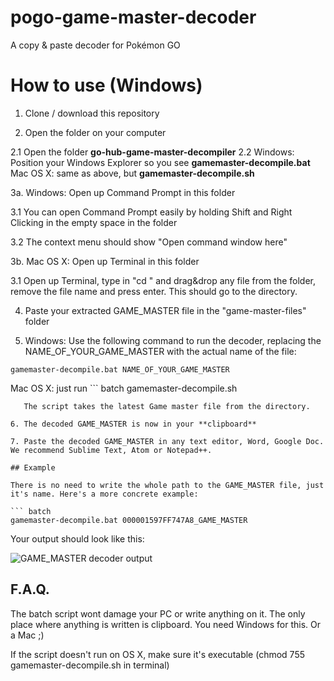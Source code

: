 # pogo-game-master-decoder
A copy &amp; paste decoder for Pokémon GO

# How to use (Windows)

1. Clone / download this repository 

2. Open the folder on your computer

  2.1 Open the folder **go-hub-game-master-decompiler**
  2.2 Windows: Position your Windows Explorer so you see **gamemaster-decompile.bat**
      Mac OS X: same as above, but **gamemaster-decompile.sh**

3a. Windows: Open up Command Prompt in this folder

  3.1 You can open Command Prompt easily by holding Shift and Right Clicking in the empty space in the folder

  3.2 The context menu should show "Open command window here"

3b. Mac OS X: Open up Terminal in this folder

  3.1 Open up Terminal, type in "cd " and drag&drop any file from the folder, remove the file name and press enter. This should go to the directory.

4. Paste your extracted GAME_MASTER file in the "game-master-files" folder

5. Windows: Use the following command to run the decoder, replacing the NAME_OF_YOUR_GAME_MASTER with the actual name of the file:

``` batch
gamemaster-decompile.bat NAME_OF_YOUR_GAME_MASTER
```

   Mac OS X: just run ``` batch
gamemaster-decompile.sh
```
   The script takes the latest Game master file from the directory.

6. The decoded GAME_MASTER is now in your **clipboard**

7. Paste the decoded GAME_MASTER in any text editor, Word, Google Doc. We recommend Sublime Text, Atom or Notepad++.

## Example

There is no need to write the whole path to the GAME_MASTER file, just it's name. Here's a more concrete example:

``` batch
gamemaster-decompile.bat 000001597FF747A8_GAME_MASTER
```

Your output should look like this:

![GAME_MASTER decoder output](https://i.redditmedia.com/YgnzC7G3tZWol0RbGQsHPm5QXkeK9YwBQW68WLdA8LY.png?w=450&s=2e0add0ec3890addde7a5b683ed7da58)

## F.A.Q.

The batch script wont damage your PC or write anything on it. The only place where anything is written is clipboard. You need Windows for this. Or a Mac ;)

If the script doesn't run on OS X, make sure it's executable (chmod 755 gamemaster-decompile.sh in terminal)